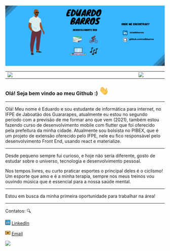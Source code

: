 ![](https://github.com/edbbarros/edbbarros/blob/main/imagens/Capa_Github.png)  

<center>
<table>
    <tr>
        <td><img width="400px" align="left" src="https://github-readme-stats.vercel.app/api/top-langs/?username=edbbarros&hide=html&layout=compact&theme=buefy" /></td>
        <td><img width="495px" align="left" src="https://github-readme-stats.vercel.app/api?username=edbbarros&theme=buefy"/></td>
    </tr>   
</table>
</center>  

### Olá! Seja bem vindo ao meu Github :) <img src="https://github.com/edbbarros/edbbarros/blob/main/imagens/Hi.gif" width="30px">

---

Olá! Meu nome é Eduardo e sou estudante de informática para internet, no IFPE de Jaboatão dos Guararapes, 
atualmente eu estou no segundo período com a previsão de me formar ano que vem (2021), também estou fazendo curso de desenvolvimento mobile com 
flutter que foi oferecido pela prefeitura da minha cidade.
Atualmente sou bolsista no PIBEX,  que é um projeto de extensão oferecido pelo IFPE, nele eu fico responsável pelo desenvolvimento 
Front End, usando react e materialize.
 
---
Desde pequeno sempre fui curioso, e hoje não seria diferente, gosto de estudar sobre o universo, tecnologia e desenvolvimento pessoal.

Nos tempos livres, eu curto praticar esportes o principal deles é o ciclismo! Um esporte que amo e é a minha terapia, 
sempre nos meus treinos vou ouvindo música que é essencial para a nossa saúde mental.

--- 

Estou em busca da minha primeira oportunidade para trabalhar na área!  


---




Contatos: :mag:  

<a href="https://www.linkedin.com/in/edbbarros/"><img src="https://github.com/edbbarros/edbbarros/blob/main/imagens/linkedin.png" width="16"></img></a> [LinkedIn](https://www.linkedin.com/in/edbbarros/)  

<a href="mailto:edbbarros@hotmail.com"><img src="https://github.com/edbbarros/edbbarros/blob/main/imagens/email.png" width="16"></img></a> [Email](mailto:edbbarros@hotmail.com)  



![](https://komarev.com/ghpvc/?username=edbbarros&color=blue&style=flat)
